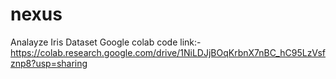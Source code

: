 # nexus
Analayze Iris Dataset
Google colab code link:-
https://colab.research.google.com/drive/1NiLDJjBOqKrbnX7nBC_hC95LzVsfznp8?usp=sharing
